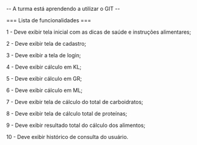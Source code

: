 -- A turma está aprendendo a utilizar o GIT --

=== Lista de funcionalidades ===

1 - Deve exibir tela inicial com as dicas de saúde e instruções alimentares;

2 - Deve exibir tela de cadastro;

3 - Deve exibir a tela de login;

4 - Deve exibir cálculo em KL;

5 - Deve exibir cálculo em GR;

6 - Deve exibir cálculo em ML;

7 - Deve exibir tela de cálculo do total de carboidratos;

8 - Deve exibir tela de cálculo total de proteínas;

9 - Deve exibir resultado total do cálculo dos alimentos;

10 - Deve exibir histórico de consulta do usuário.            
